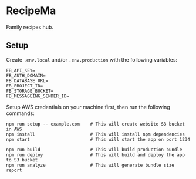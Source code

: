 # RecipeMa

Family recipes hub.

## Setup

Create `.env.local` and/or `.env.production` with the following variables:

```
FB_API_KEY=
FB_AUTH_DOMAIN=
FB_DATABASE_URL=
FB_PROJECT_ID=
FB_STORAGE_BUCKET=
FB_MESSAGEING_SENDER_ID=
```

Setup AWS credentials on your machine first, then run the following commands:

```
npm run setup -- example.com    # This will create website S3 bucket in AWS
npm install                     # This will install npm dependencies
npm start                       # This will start the app on port 1234

npm run build                   # This will build production bundle
npm run deploy                  # This will build and deploy the app to S3 bucket
npm run analyze                 # This will generate bundle size report
```
